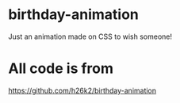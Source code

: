 # birthday-animation
Just an animation made on CSS to wish someone!

# All code is from
https://github.com/h26k2/birthday-animation
